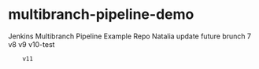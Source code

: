 # multibranch-pipeline-demo
Jenkins Multibranch Pipeline Example Repo
  Natalia update future brunch 7
    v8
    v9
        v10-test
        
        v11
